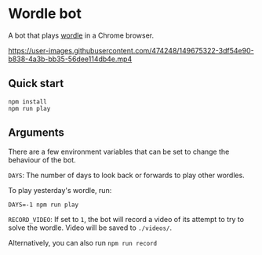 # Wordle bot

A bot that plays [wordle](https://www.powerlanguage.co.uk/wordle/) in a Chrome browser.

https://user-images.githubusercontent.com/474248/149675322-3df54e90-b838-4a3b-bb35-56dee114db4e.mp4

## Quick start

```
npm install
npm run play
```

## Arguments

There are a few environment variables that can be set to change the behaviour of the bot.

`DAYS`: The number of days to look back or forwards to play other wordles.

To play yesterday's wordle, run:

```
DAYS=-1 npm run play
```

`RECORD_VIDEO`: If set to `1`, the bot will record a video of its attempt to try to solve the wordle.
Video will be saved to `./videos/`.

Alternatively, you can also run `npm run record`
